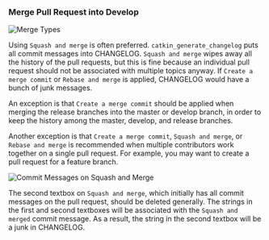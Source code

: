 
### Merge Pull Request into Develop

![Merge Types](https://github.com/CPFL/Autoware/wiki/images_Maintainer-Rule/merge-types.png)

Using `Squash and merge` is often preferred. `catkin_generate_changelog` puts all commit messages into CHANGELOG. `Squash and merge` wipes away all the history of the pull requests, but this is fine because an individual pull request should  not be associated with multiple topics anyway. If `Create a merge commit` or `Rebase and merge` is applied, CHANGELOG would have a bunch of junk messages.

An exception is that `Create a merge commit` should be applied when merging the release branches into the master or develop branch, in order to keep the history among the master, develop, and release branches.

Another exception is that `Create a merge commit`, `Squash and merge`, or `Rebase and merge` is recommended when multiple contributors work together on a single pull request. For example, you may want to create a pull request for a feature branch.

![Commit Messages on Squash and Merge](https://github.com/CPFL/Autoware/wiki/images_Maintainer-Rule/commit-messages.png)

The second textbox on `Squash and merge`, which initially has all commit messages on the pull request, should be deleted generally.  The strings in the first and second textboxes will be associated with the `Squash and merged` commit message. As a result, the string in the second textbox will be a junk in CHANGELOG.